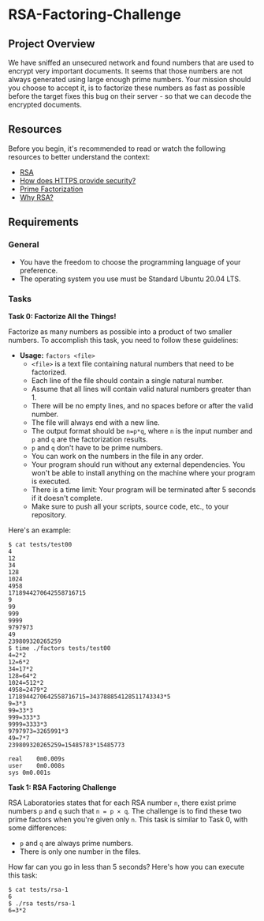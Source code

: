 # RSA-Factoring-Challenge

## Project Overview

We have sniffed an unsecured network and found numbers that are used to encrypt very important documents. It seems that those numbers are not always generated using large enough prime numbers. Your mission should you choose to accept it, is to factorize these numbers as fast as possible before the target fixes this bug on their server - so that we can decode the encrypted documents.


## Resources

Before you begin, it's recommended to read or watch the following resources to better understand the context:

- [RSA](#)
- [How does HTTPS provide security?](#)
- [Prime Factorization](#)
- [Why RSA?](#)

## Requirements

### General

- You have the freedom to choose the programming language of your preference.
- The operating system you use must be Standard Ubuntu 20.04 LTS.

### Tasks

**Task 0: Factorize All the Things!**


Factorize as many numbers as possible into a product of two smaller numbers. To accomplish this task, you need to follow these guidelines:

- **Usage:** `factors <file>`
  - `<file>` is a text file containing natural numbers that need to be factorized.
  - Each line of the file should contain a single natural number.
  - Assume that all lines will contain valid natural numbers greater than 1.
  - There will be no empty lines, and no spaces before or after the valid number.
  - The file will always end with a new line.
  - The output format should be `n=p*q`, where `n` is the input number and `p` and `q` are the factorization results.
  - `p` and `q` don't have to be prime numbers.
  - You can work on the numbers in the file in any order.
  - Your program should run without any external dependencies. You won't be able to install anything on the machine where your program is executed.
  - There is a time limit: Your program will be terminated after 5 seconds if it doesn't complete.
  - Make sure to push all your scripts, source code, etc., to your repository.

Here's an example:

```shell
$ cat tests/test00
4
12
34
128
1024
4958
1718944270642558716715
9
99
999
9999
9797973
49
239809320265259
$ time ./factors tests/test00
4=2*2
12=6*2
34=17*2
128=64*2
1024=512*2
4958=2479*2
1718944270642558716715=343788854128511743343*5
9=3*3
99=33*3
999=333*3
9999=3333*3
9797973=3265991*3
49=7*7
239809320265259=15485783*15485773

real    0m0.009s
user    0m0.008s
sys 0m0.001s
```
**Task 1: RSA Factoring Challenge**

RSA Laboratories states that for each RSA number `n`, there exist prime numbers `p` and `q` such that `n = p × q`. The challenge is to find these two prime factors when you're given only `n`. This task is similar to Task 0, with some differences:

- `p` and `q` are always prime numbers.
- There is only one number in the files.

How far can you go in less than 5 seconds? Here's how you can execute this task:

```shell
$ cat tests/rsa-1
6
$ ./rsa tests/rsa-1
6=3*2
```

